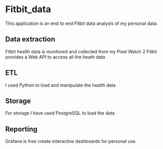 # Fitbit_data
This application is an end to end Fitbit data analysis of my personal data.

## Data extraction
Fitbit health data is monitored and collected from my Pixel Watch 2
Fitbit provides a Web API to access all the heath data

## ETL
I used Python to load and manipulate the health data

## Storage
For storage I have used PostgreSQL to load the data

## Reporting
Grafana is free create interactive dashboards for personal use

